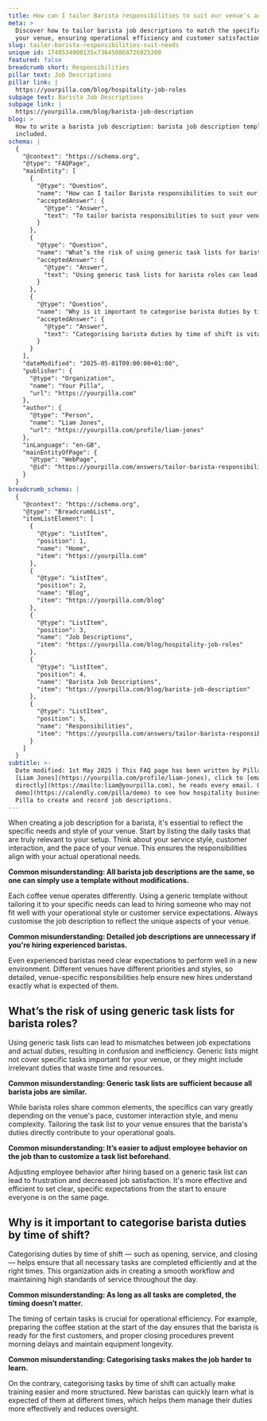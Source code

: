 ```yaml
---
title: How can I tailor Barista responsibilities to suit our venue's actual needs?
meta: >
  Discover how to tailor barista job descriptions to match the specific needs of
  your venue, ensuring operational efficiency and customer satisfaction.
slug: tailor-barista-responsibilities-suit-needs
unique id: 1748534800135x736450868726025300
featured: false
breadcrumb short: Responsibilities
pillar text: Job Descriptions
pillar link: |
  https://yourpilla.com/blog/hospitality-job-roles
subpage text: Barista Job Descriptions
subpage link: |
  https://yourpilla.com/blog/barista-job-description
blog: >
  How to write a barista job description: barista job description template
  included.
schema: |
  {
    "@context": "https://schema.org",
    "@type": "FAQPage",
    "mainEntity": [
      {
        "@type": "Question",
        "name": "How can I tailor Barista responsibilities to suit our venue's actual needs?",
        "acceptedAnswer": {
          "@type": "Answer",
          "text": "To tailor barista responsibilities to suit your venue's needs, start by listing daily tasks that align with your service style, customer interaction, and operational pace. Customise the job description to match the unique characteristics of your venue, ensuring that it reflects actual requirements and expectations. This approach prevents hiring mismatches and ensures that baristas are well-informed of their specific roles."
        }
      },
      {
        "@type": "Question",
        "name": "What’s the risk of using generic task lists for barista roles?",
        "acceptedAnswer": {
          "@type": "Answer",
          "text": "Using generic task lists for barista roles can lead to a disconnect between job expectations and actual duties, causing confusion and inefficiency. These lists may omit important tasks specific to your venue or include irrelevant duties. Tailoring the task list to the specific needs of your venue ensures that the duties of a barista directly support your operational goals and avoid unnecessary complications."
        }
      },
      {
        "@type": "Question",
        "name": "Why is it important to categorise barista duties by time of shift?",
        "acceptedAnswer": {
          "@type": "Answer",
          "text": "Categorising barista duties by time of shift is vital for ensuring that all tasks are completed efficiently at the correct times, which aids in maintaining high standards of service. This structured approach helps in developing a smooth workflow, prepares staff for peak times, and ensures that equipment is managed properly, enhancing both operational efficiency and employee clarity."
        }
      }
    ],
    "dateModified": "2025-05-01T09:00:00+01:00",
    "publisher": {
      "@type": "Organization",
      "name": "Your Pilla",
      "url": "https://yourpilla.com"
    },
    "author": {
      "@type": "Person",
      "name": "Liam Jones",
      "url": "https://yourpilla.com/profile/liam-jones"
    },
    "inLanguage": "en-GB",
    "mainEntityOfPage": {
      "@type": "WebPage",
      "@id": "https://yourpilla.com/answers/tailor-barista-responsibilities-suit-needs"
    }
  }
breadcrumb_schema: |
  {
    "@context": "https://schema.org",
    "@type": "BreadcrumbList",
    "itemListElement": [
      {
        "@type": "ListItem",
        "position": 1,
        "name": "Home",
        "item": "https://yourpilla.com"
      },
      {
        "@type": "ListItem",
        "position": 2,
        "name": "Blog",
        "item": "https://yourpilla.com/blog"
      },
      {
        "@type": "ListItem",
        "position": 3,
        "name": "Job Descriptions",
        "item": "https://yourpilla.com/blog/hospitality-job-roles"
      },
      {
        "@type": "ListItem",
        "position": 4,
        "name": "Barista Job Descriptions",
        "item": "https://yourpilla.com/blog/barista-job-description"
      },
      {
        "@type": "ListItem",
        "position": 5,
        "name": "Responsibilities",
        "item": "https://yourpilla.com/answers/tailor-barista-responsibilities-suit-needs"
      }
    ]
  }
subtitle: >-
  Date modified: 1st May 2025 | This FAQ page has been written by Pilla Founder,
  [Liam Jones](https://yourpilla.com/profile/liam-jones), click to [email Liam
  directly](https://mailto:liam@yourpilla.com), he reads every email. Or [book a
  demo](https://calendly.com/pilla/demo) to see how hospitality businesses use
  Pilla to create and record job descriptions.
---
```

When creating a job description for a barista, it's essential to reflect the specific needs and style of your venue. Start by listing the daily tasks that are truly relevant to your setup. Think about your service style, customer interaction, and the pace of your venue. This ensures the responsibilities align with your actual operational needs.

**Common misunderstanding: All barista job descriptions are the same, so one can simply use a template without modifications.**

Each coffee venue operates differently. Using a generic template without tailoring it to your specific needs can lead to hiring someone who may not fit well with your operational style or customer service expectations. Always customise the job description to reflect the unique aspects of your venue.

**Common misunderstanding: Detailed job descriptions are unnecessary if you're hiring experienced baristas.**

Even experienced baristas need clear expectations to perform well in a new environment. Different venues have different priorities and styles, so detailed, venue-specific responsibilities help ensure new hires understand exactly what is expected of them.

## What’s the risk of using generic task lists for barista roles?

Using generic task lists can lead to mismatches between job expectations and actual duties, resulting in confusion and inefficiency. Generic lists might not cover specific tasks important for your venue, or they might include irrelevant duties that waste time and resources.

**Common misunderstanding: Generic task lists are sufficient because all barista jobs are similar.**

While barista roles share common elements, the specifics can vary greatly depending on the venue's pace, customer interaction style, and menu complexity. Tailoring the task list to your venue ensures that the barista's duties directly contribute to your operational goals.

**Common misunderstanding: It’s easier to adjust employee behavior on the job than to customize a task list beforehand.**

Adjusting employee behavior after hiring based on a generic task list can lead to frustration and decreased job satisfaction. It's more effective and efficient to set clear, specific expectations from the start to ensure everyone is on the same page.

## Why is it important to categorise barista duties by time of shift?

Categorising duties by time of shift — such as opening, service, and closing — helps ensure that all necessary tasks are completed efficiently and at the right times. This organization aids in creating a smooth workflow and maintaining high standards of service throughout the day.

**Common misunderstanding: As long as all tasks are completed, the timing doesn’t matter.**

The timing of certain tasks is crucial for operational efficiency. For example, preparing the coffee station at the start of the day ensures that the barista is ready for the first customers, and proper closing procedures prevent morning delays and maintain equipment longevity.

**Common misunderstanding: Categorising tasks makes the job harder to learn.**

On the contrary, categorising tasks by time of shift can actually make training easier and more structured. New baristas can quickly learn what is expected of them at different times, which helps them manage their duties more effectively and reduces oversight.
